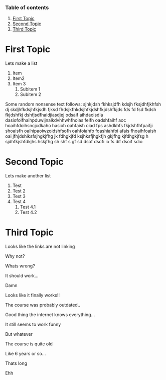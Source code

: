 ### Table of contents

1. [First Topic](#first-topic)
2. [Second Topic](#second-topic)
3. [Third Topic](#third-topic)

# First Topic
Lets make a list
1. Item
2. Item2
3. Item 3
   1. Subitem 1
   2. Subitem 2

Some random nonsense text follows: 
sjhkjdsh fkhksjdfh kdsjh fksjdhfjkhfsh dj
skdjhfkdsjhfkjsdh fjksd fhdsjkfhkdsjhfkjdshfkjdshfkjds fds fd fsd fkdsh fkjdshfkj dshfjsdfhaidjiasdjej odsaif
aihdaoisdia dasiofoifhaihpduwijnalkdvhhwhfhoias feifh oadshfaihf aoc hoaihfdoihsncjcdkaho hasioh oahfaish oiad fps
ashdkhfs fkjdshfhfpaifji shoaisfh oaihipaoiwzoidshfsofh oahfoiahfo foashiahfoi afais fhoaihfoaish oai
jfhjdshlksfsjhgkjfhg jk fdhgkjfd 
ksjhksfjhgkfjh gkjfhg kjfdhgkjfsg h
sjdhfkjshfdkjhs hskjfhg sh shf s gf sd dsof dsofi io fs dif dsoif sdio


# Second Topic
Lets make another list
1) Test
2) Test 2
3) Test 3
4) Test 4
   1. Test 4.1
   2. Test 4.2

# Third Topic
Looks like the links are not linking

Why not?

Whats wrong?

It should work...

Damn

Looks like it finally works!!

The course was probably outdated..

Good thing the internet knows everything...

It still seems to work funny

But whatever

The course is quite old

Like 6 years or so...

Thats long

Ehh
